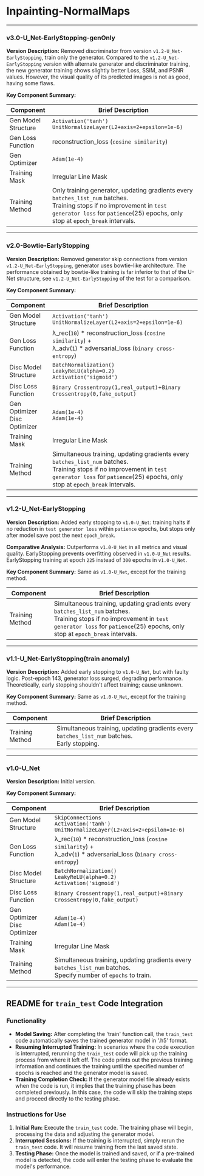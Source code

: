 # Inpainting-NormalMaps

---

### v3.0-U_Net-EarlyStopping-genOnly

**Version Description:** Removed discriminator from version `v1.2-U_Net-EarlyStopping`, train only the generator. Compared to the `v1.2-U_Net-EarlyStopping` version with alternate generator and discriminator training, the new generator training shows slightly better Loss, SSIM, and PSNR values. However, the visual quality of its predicted images is not as good, having some flaws.

**Key Component Summary:**

| Component           | Brief Description                                                                                                                                                                                             |
|---------------------|---------------------------------------------------------------------------------------------------------------------------------------------------------------------------------------------------------------|
| Gen Model Structure | `Activation('tanh')` <br/>`UnitNormalizeLayer(L2+axis=2+epsilon=1e-6)`                                                                                                                                        |
| Gen Loss Function   | reconstruction_loss (`cosine similarity`)                                                                                                                                                                     |                                                                                              |
| Gen Optimizer       | `Adam(1e-4)`                                                                                                                                                                                                  |
| Training Mask       | Irregular Line Mask                                                                                                                                                                                           |
| Training Method     | Only training generator, updating gradients every `batches_list_num` batches. <br/>Training stops if no improvement in `test generator loss` for `patience`(25) epochs, only stop at `epoch_break` intervals. |

---

### v2.0-Bowtie-EarlyStopping

**Version Description:** Removed generator skip connections from version `v1.2-U_Net-EarlyStopping`, generator uses bowtie-like architecture. The performance obtained by bowtie-like training is far inferior to that of the U-Net structure, see `v1.2-U_Net-EarlyStopping` of the test for a comparison.

**Key Component Summary:**

| Component                        | Brief Description                                                                                                     |
|----------------------------------|-----------------------------------------------------------------------------------------------------------------------|
| Gen Model Structure              | `Activation('tanh')` <br/>`UnitNormalizeLayer(L2+axis=2+epsilon=1e-6)`                         |
| Gen Loss Function                | λ_rec(`10`) * reconstruction_loss (`cosine similarity`) +<br/> λ_adv(`1`) * adversarial_loss (`binary cross-entropy`) |                                                                                              |
| Disc Model Structure             | `BatchNormalization()`<br/>`LeakyReLU(alpha=0.2)`<br/>`Activation('sigmoid')`                                         |
| Disc Loss Function               | `Binary Crossentropy(1,real_output)`+`Binary Crossentropy(0,fake_output)`                                             |
| Gen Optimizer<br/>Disc Optimizer | `Adam(1e-4)`<br/>`Adam(1e-4)`                                                                                         |
| Training Mask                    | Irregular Line Mask                                                                                                   |
| Training Method                  | Simultaneous training, updating gradients every `batches_list_num` batches. <br/>Training stops if no improvement in `test generator loss` for `patience`(25) epochs, only stop at `epoch_break` intervals. |

---

### v1.2-U_Net-EarlyStopping

**Version Description:** Added early stopping to `v1.0-U_Net`: training halts if no reduction in `test generator loss` within `patience` epochs, but stops only after model save post the next `epoch_break`.

**Comparative Analysis:** Outperforms `v1.0-U_Net` in all metrics and visual quality. EarlyStopping prevents overfitting observed in `v1.0-U_Net` results. EarlyStopping training at epoch `225` instead of `300` epochs in `v1.0-U_Net`.

**Key Component Summary:** Same as `v1.0-U_Net`, except for the training method.

| Component                        | Brief Description                                                                                                                                  |
|----------------------------------|----------------------------------------------------------------------------------------------------------------------------------------------------|
| Training Method                  | Simultaneous training, updating gradients every `batches_list_num` batches. <br/>Training stops if no improvement in `test generator loss` for `patience`(25) epochs, only stop at `epoch_break` intervals. |

---

### v1.1-U_Net-EarlyStopping(train anomaly)

**Version Description:** Added early stopping to `v1.0-U_Net`, but with faulty logic. Post-epoch 143, generator loss surged, degrading performance. Theoretically, early stopping shouldn't affect training; cause unknown.

**Key Component Summary:** Same as `v1.0-U_Net`, except for the training method.

| Component                        | Brief Description                                                                                                                                  |
|----------------------------------|----------------------------------------------------------------------------------------------------------------------------------------------------|
| Training Method                  | Simultaneous training, updating gradients every `batches_list_num` batches. <br/>Early stopping. |

---

### v1.0-U_Net

**Version Description:** Initial version.

**Key Component Summary:**

| Component                        | Brief Description                                                                                                     |
|----------------------------------|-----------------------------------------------------------------------------------------------------------------------|
| Gen Model Structure              | `SkipConnections` <br/>`Activation('tanh')` <br/>`UnitNormalizeLayer(L2+axis=2+epsilon=1e-6)`                         |
| Gen Loss Function                | λ_rec(`10`) * reconstruction_loss (`cosine similarity`) +<br/> λ_adv(`1`) * adversarial_loss (`binary cross-entropy`) |                                                                                              |
| Disc Model Structure             | `BatchNormalization()`<br/>`LeakyReLU(alpha=0.2)`<br/>`Activation('sigmoid')`                                         |
| Disc Loss Function               | `Binary Crossentropy(1,real_output)`+`Binary Crossentropy(0,fake_output)`                                             |
| Gen Optimizer<br/>Disc Optimizer | `Adam(1e-4)`<br/>`Adam(1e-4)`                                                                                         |
| Training Mask                    | Irregular Line Mask                                                                                                   |
| Training Method                  | Simultaneous training, updating gradients every `batches_list_num` batches. <br/>Specify number of `epochs` to train. |

---



## README for `train_test` Code Integration

### Functionality
- **Model Saving:** After completing the 'train' function call, the `train_test` code automatically saves the trained generator model in '.h5' format.
- **Resuming Interrupted Training:** In scenarios where the code execution is interrupted, rerunning the `train_test` code will pick up the training process from where it left off. The code prints out the previous training information and continues the training until the specified number of epochs is reached and the generator model is saved.
- **Training Completion Check:** If the generator model file already exists when the code is run, it implies that the training phase has been completed previously. In this case, the code will skip the training steps and proceed directly to the testing phase.

### Instructions for Use
1. **Initial Run:** Execute the `train_test` code. The training phase will begin, processing the data and adjusting the generator model.
2. **Interrupted Sessions:** If the training is interrupted, simply rerun the `train_test` code. It will resume training from the last saved state.
3. **Testing Phase:** Once the model is trained and saved, or if a pre-trained model is detected, the code will enter the testing phase to evaluate the model's performance.